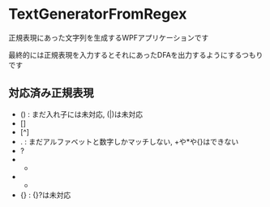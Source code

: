 # TextGeneratorFromRegex

正規表現にあった文字列を生成するWPFアプリケーションです

最終的には正規表現を入力するとそれにあったDFAを出力するようにするつもりです

## 対応済み正規表現
* () : まだ入れ子には未対応, (|)は未対応
* []
* [^]
* . : まだアルファベットと数字しかマッチしない, +や*や{}はできない
* ?
* +
* *
* {} : {}?は未対応
